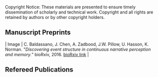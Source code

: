 Copyright Notice: These materials are presented to ensure timely dissemination of scholarly and technical work. Copyright and all rights are retained by authors or by other copyright holders.

## Manuscript Preprints
| Image | C. Baldassano, J. Chen, A. Zadbood, J.W. Pillow, U. Hasson, K. Norman. "_Discovering event structure in continuous narrative perception and memory._" bioRxiv, 2016.
[bioRxiv link](http://dx.doi.org/10.1101/081018) |

## Refereed Publications

